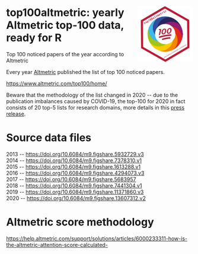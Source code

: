 # <img src="inst/top100altmetric-logo.png" align="right" width="150" height="150" />  top100altmetric: yearly Altmetric top-100 data, ready for R

Top 100 noticed papers of the year according to Altmetric

Every year [Altmetric](https://www.altmetric.com) published the list of top 100 noticed papers. 

https://www.altmetric.com/top100/home/

Beware that the methodology of the list changed in 2020 -- due to the publication imbalances caused by COVID-19, the top-100 for 2020 in fact consists of 20 top-5 lists for research domains, more details in this [press release](https://www.altmetric.com/top100/2020/press-release.pdf). 

# Source data files

2013 -- https://doi.org/10.6084/m9.figshare.5932729.v3  
2014 -- https://doi.org/10.6084/m9.figshare.7378310.v1  
2015 -- https://doi.org/10.6084/m9.figshare.1613288.v1  
2016 -- https://doi.org/10.6084/m9.figshare.4294073.v3  
2017 -- https://doi.org/10.6084/m9.figshare.5683957  
2018 -- https://doi.org/10.6084/m9.figshare.7441304.v1  
2019 -- https://doi.org/10.6084/m9.figshare.11371860.v3  
2020 -- https://doi.org/10.6084/m9.figshare.13607312.v2  


# Altmetric score methodology

https://help.altmetric.com/support/solutions/articles/6000233311-how-is-the-altmetric-attention-score-calculated-

